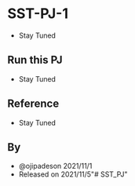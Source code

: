 # SST-PJ-1

* Stay Tuned

## Run this PJ

* Stay Tuned

## Reference

* Stay Tuned

## By

* @ojipadeson 2021/11/1
* Released on 2021/11/5"# SST_PJ" 
